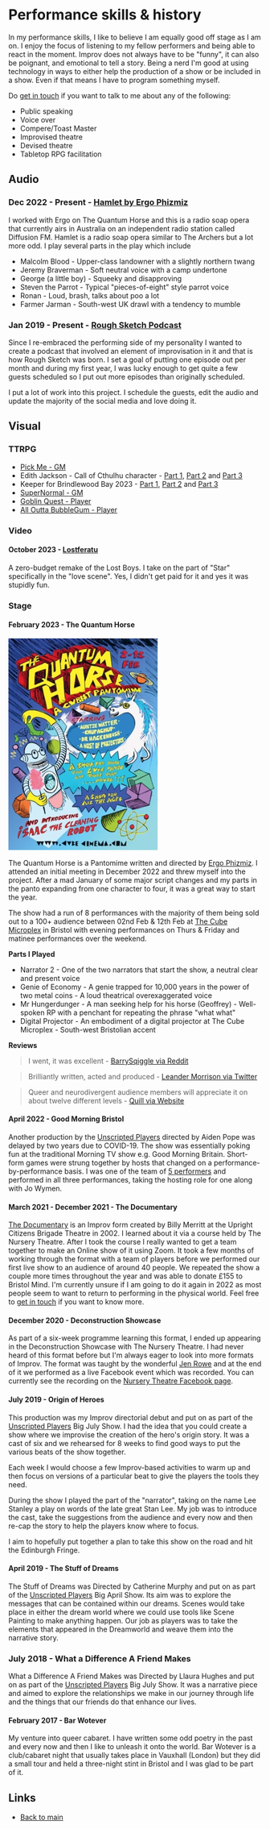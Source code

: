 # Performance skills & history

In my performance skills, I like to believe I am equally good off stage as I am on. I enjoy the focus of listening to my fellow performers and being able to react in the moment. Improv does not always have to be "funny", it can also be poignant, and emotional to tell a story. Being a nerd I'm good at using technology in ways to either help the production of a show or be included in a show. Even if that means I have to program something myself.

Do [get in touch](mailto:me@catharsis.co.uk) if you want to talk to me about any of the following:

* Public speaking
* Voice over
* Compere/Toast Master
* Improvised theatre
* Devised theatre
* Tabletop RPG facilitation

## Audio

### Dec 2022 - Present - [Hamlet by Ergo Phizmiz](https://www.buzzsprout.com/2295575)

I worked with Ergo on The Quantum Horse and this is a radio soap opera that currently airs in Australia on an independent radio station called Diffusion FM. Hamlet is a radio soap opera similar to The Archers but a lot more odd. I play several parts in the play which include

* Malcolm Blood - Upper-class landowner with a slightly northern twang
* Jeremy Braverman - Soft neutral voice with a camp undertone
* George (a little boy) - Squeeky and disapproving
* Steven the Parrot - Typical "pieces-of-eight" style parrot voice
* Ronan - Loud, brash, talks about poo a lot
* Farmer Jarman - South-west UK drawl with a tendency to mumble

### Jan 2019 - Present - [Rough Sketch Podcast](https://www.roughsketch.online/)

Since I re-embraced the performing side of my personality I wanted to create a podcast that involved an element of improvisation in it and that is how Rough Sketch was born. I set a goal of putting one episode out per month and during my first year, I was lucky enough to get quite a few guests scheduled so I put out more episodes than originally scheduled.

I put a lot of work into this project. I schedule the guests, edit the audio and update the majority of the social media and love doing it.

## Visual

### TTRPG

* [Pick Me - GM](https://www.youtube.com/watch?v=9lRBh37x8oo&t=1s)
* Edith Jackson - Call of Cthulhu character - [Part 1](https://youtu.be/JzSyl3q25nk?si=9CBCx-O3R4ovIgN9), [Part 2](https://youtu.be/MWIDO1gU5mg?si=5cUHP93RZS6LhrDu) and [Part 3](https://youtu.be/eKwUwfxzFpo?si=df5i1MjQdIhUXqRA)
* Keeper for Brindlewood Bay 2023 - [Part 1](https://www.youtube.com/watch?v=cp9Yl5jYDng&t=73s), [Part 2](https://youtu.be/I7t7HFqMm80?si=-IV6VMkBc384frXs) and [Part 3](https://www.youtube.com/watch?v=6odc9NDBFiQ&lc=Ugx3aEewZEqrv6T9q_p4AaABAg)
* [SuperNormal - GM](https://youtu.be/XdX7bcvlwmo?si=yQGCZXO0EkOmkIAk)
* [Goblin Quest - Player](https://youtu.be/IWPs5gSXzeE?si=L6VAhqWUBTb6ryYh)
* [All Outta BubbleGum - Player](https://youtu.be/JKqf6VxV1iA?si=bhy5PLBTgllXxgXI)

### Video

#### October 2023 - [Lostferatu](https://www.cubecinema.com/programme/event/lostferatu-premiere,13276/)

A zero-budget remake of the Lost Boys. I take on the part of "Star" specifically in the "love scene". Yes, I didn't get paid for it and yes it was stupidly fun.

### Stage

#### February 2023 - The Quantum Horse

![Quantum Horse Poster](./images/QuantumHorse-small.jpeg)

The Quantum Horse is a Pantomime written and directed by [Ergo Phizmiz](ergophizmizmusic.bandcamp.com). I attended an initial meeting in December 2022 and threw myself into the project. After a mad January of some major script changes and my parts in the panto expanding from one character to four, it was a great way to start the year.

The show had a run of 8 performances with the majority of them being sold out to a 100+ audience between 02nd Feb & 12th Feb at [The Cube Microplex](https://cubecinema.com/) in Bristol with evening performances on Thurs & Friday and matinee performances over the weekend.

**Parts I Played**

* Narrator 2 - One of the two narrators that start the show, a neutral clear and present voice
* Genie of Economy - A genie trapped for 10,000 years in the power of two metal coins - A loud theatrical overexaggerated voice
* Mr Hungerdunger - A man seeking help for his horse (Geoffrey) - Well-spoken RP with a penchant for repeating the phrase "what what"
* Digital Projector - An embodiment of a digital projector at The Cube Microplex - South-west Bristolian accent

**Reviews**

> I went, it was excellent - [BarrySqiggle via Reddit](https://www.reddit.com/r/bristol/comments/10rsipy/comment/j768pb2/?utm_source=reddit&utm_medium=web2x&context=3)

> Brilliantly written, acted and produced - [Leander Morrison via Twitter](https://twitter.com/LeandaMorrison/status/1623961667250823171)

> Queer and neurodivergent audience members will appreciate it on about twelve different levels - [Quill via Website](https://www.cuillioc.org/0/partnerships/Reviews/review-quantum-horse)

#### April 2022 - Good Morning Bristol

Another production by the [Unscripted Players](https://www.facebook.com/unscriptedplay/) directed by Aiden Pope was delayed by two years due to COVID-19. The show was essentially poking fun at the traditional Morning TV show e.g. Good Morning Britain. Short-form games were strung together by hosts that changed on a performance-by-performance basis. I was one of the team of [5 performers](https://improvtheatre.co.uk/meet-the-cast-of-good-morning-bristol/) and performed in all three performances, taking the hosting role for one along with Jo Wymen.  

#### March 2021 - December 2021 - The Documentary

[The Documentary](https://improv.fandom.com/wiki/The_Documentary) is an Improv form created by Billy Merritt at the Upright Citizens Brigade Theatre in 2002. I learned about it via a course held by The Nursery Theatre. After I took the course I really wanted to get a team together to make an Online show of it using Zoom. It took a few months of working through the format with a team of players before we performed our first live show to an audience of around 40 people. We repeated the show a couple more times throughout the year and was able to donate £155 to Bristol Mind. I'm currently unsure if I am going to do it again in 2022 as most people seem to want to return to performing in the physical world. Feel free to [get in touch](mailto:me@catharsis.co.uk) if you want to know more.

#### December 2020 - Deconstruction Showcase

As part of a six-week programme learning this format, I ended up appearing in the Deconstruction Showcase with The Nursery Theatre. I had never heard of this format before but I'm always eager to look into more formats of Improv. The format was taught by the wonderful [Jen Rowe](http://www.jennyrowe.co.uk/) and at the end of it we performed as a live Facebook event which was recorded. You can currently see the recording on the [Nursery Theatre Facebook page](https://www.facebook.com/336623673035352/videos/851870432298250/).

#### July 2019 - Origin of Heroes

This production was my Improv directorial debut and put on as part of the [Unscripted Players](https://www.facebook.com/unscriptedplay/) Big July Show. I had the idea that you could create a show where we improvise the creation of the hero's origin story. It was a cast of six and we rehearsed for 8 weeks to find good ways to put the various beats of the show together.

Each week I would choose a few Improv-based activities to warm up and then focus on versions of a particular beat to give the players the tools they need.

During the show I played the part of the "narrator", taking on the name Lee Stanley a play on words of the late great Stan Lee. My job was to introduce the cast, take the suggestions from the audience and every now and then re-cap the story to help the players know where to focus.

I aim to hopefully put together a plan to take this show on the road and hit the Edinburgh Fringe.

#### April 2019 - The Stuff of Dreams

The Stuff of Dreams was Directed by Catherine Murphy and put on as part of the [Unscripted Players](https://www.facebook.com/unscriptedplay/) Big April Show. Its aim was to explore the messages that can be contained within our dreams. Scenes would take place in either the dream world where we could use tools like Scene Painting to make anything happen. Our job as players was to take the elements that appeared in the Dreamworld and weave them into the narrative story.

### July 2018 - What a Difference A Friend Makes

What a Difference A Friend Makes was Directed by Llaura Hughes and put on as part of the [Unscripted Players](https://www.facebook.com/unscriptedplay/) Big July Show. It was a narrative piece and aimed to explore the relationships we make in our journey through life and the things that our friends do that enhance our lives.

#### February 2017 - Bar Wotever

My venture into queer cabaret. I have written some odd poetry in the past and every now and then I like to unleash it onto the world. Bar Wotever is a club/cabaret night that usually takes place in Vauxhall (London) but they did a small tour and held a three-night stint in Bristol and I was glad to be part of it.

## Links

* [Back to main](/)
